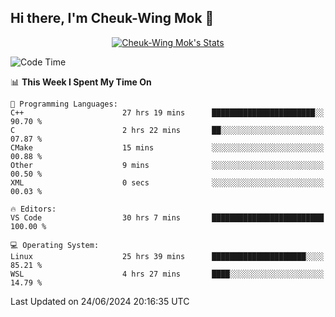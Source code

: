 ## Hi there, I'm Cheuk-Wing Mok 👋

<!--
**mozro0327/mozro0327** is a ✨ _special_ ✨ repository because its `README.md` (this file) appears on your GitHub profile.

Here are some ideas to get you started:

- 🔭 I’m currently working on ...
- 🌱 I’m currently learning ...
- 👯 I’m looking to collaborate on ...
- 🤔 I’m looking for help with ...
- 💬 Ask me about ...
- 📫 How to reach me: ...
- 😄 Pronouns: ...
- ⚡ Fun fact: ...
-->

<p align="center">
  <a href="https://github.com/mozro0327" class="rich-diff-level-one">
    <img src="https://github-readme-stats.vercel.app/api?username=mozro0327&title_color=333&text_color=777" alt="Cheuk-Wing Mok's Stats" >
    <!-- &hide=issues
    <img src="https://github-readme-stats.vercel.app/api?username=mozro0327&hide=issues&title_color=333&text_color=777" alt="Cheuk-Wing Mok's Stats" >
    -->
  </a>
</p>

<!--START_SECTION:waka-->
![Code Time](http://img.shields.io/badge/Code%20Time-2%2C712%20hrs%2021%20mins-blue)

📊 **This Week I Spent My Time On** 

```text
💬 Programming Languages: 
C++                      27 hrs 19 mins      ███████████████████████░░   90.70 % 
C                        2 hrs 22 mins       ██░░░░░░░░░░░░░░░░░░░░░░░   07.87 % 
CMake                    15 mins             ░░░░░░░░░░░░░░░░░░░░░░░░░   00.88 % 
Other                    9 mins              ░░░░░░░░░░░░░░░░░░░░░░░░░   00.50 % 
XML                      0 secs              ░░░░░░░░░░░░░░░░░░░░░░░░░   00.03 % 

🔥 Editors: 
VS Code                  30 hrs 7 mins       █████████████████████████   100.00 % 

💻 Operating System: 
Linux                    25 hrs 39 mins      █████████████████████░░░░   85.21 % 
WSL                      4 hrs 27 mins       ████░░░░░░░░░░░░░░░░░░░░░   14.79 % 
```


 Last Updated on 24/06/2024 20:16:35 UTC
<!--END_SECTION:waka-->
